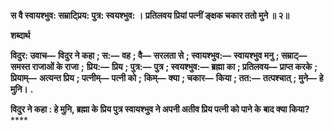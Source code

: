 **स वै स्वायश्भुव: सम्राट्प्रिय: पुत्र: स्वयश्भुव: ।** **प्रतिलवय प्रियां पत्नीं ङ्क्षक चकार ततो मुने ॥ २॥** 

**शब्दार्थ** 

**विदुर: उवाच—** **विदुर ने कहा** **; स:—** **वह** **; वै—** **सरलता से** **; स्वायश्भुव:—** **स्वायश्भुव मनु** **; सम्राट्—** **समस्त राजाओं के राजा** **;** **प्रिय:—** **प्रिय** **; पुत्र:—** **पुत्र** **; स्वयश्भुव:—** **ब्रह्मा का** **; प्रतिलवय—** **प्राप्त करके** **; प्रियाम्—** **अत्यन्त प्रिय** **; पत्नीम्—** **पत्नी को** **;** **किम्—** **क्या** **; चकार—** **किया** **; तत:—** **तत्पश्चात्** **; मुने—** **हे मुनि।** **.** 

**विदुर ने कहा : हे मुनि, ब्रह्मा के प्रिय पुत्र स्वायश्भुव ने अपनी अतीव प्रिय पत्नी को पाने के** **बाद क्या किया?** **** 